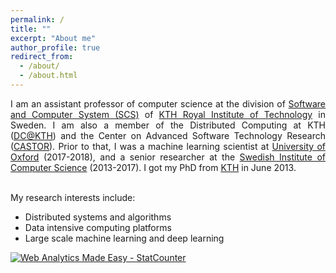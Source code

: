 ```yaml
---
permalink: /
title: ""
excerpt: "About me"
author_profile: true
redirect_from: 
  - /about/
  - /about.html
---
```

<p align="justify">
I am an assistant professor of computer science at the division of <a href="https://www.kth.se/scs">Software and Computer System (SCS)</a> of <a href="https://www.kth.se">KTH Royal Institute of Technology</a> 
in Sweden. I am also a member of the Distributed Computing at KTH (<a href="https://dcatkth.github.io/">DC@KTH</a>) and the Center on Advanced Software Technology Research 
(<a href="https://www.castor.kth.se/">CASTOR</a>). Prior to that, I was a machine learning scientist at <a href="https://www.oxfordmartin.ox.ac.uk/people/830">University of Oxford</a> (2017-2018), 
and a senior researcher at the <a href="https://www.sics.se/">Swedish Institute of Computer Science</a> (2013-2017). I got my PhD from <a href="https://www.kth.se">KTH</a> in June 2013.<br>
</p>
<br>My research interests include:
<div class="row text-justify">
<ul>
<li>Distributed systems and algorithms</li>
<li>Data intensive computing platforms</li>
<li>Large scale machine learning and deep learning</li>
</ul>
</div>

<!------------------------------------------------------------------>
<!-- Start of StatCounter Code for Default Guide -->
<script type="text/javascript">
var sc_project=9186541; 
var sc_invisible=1; 
var sc_security="607d85ca"; 
var scJsHost = (("https:" == document.location.protocol) ?
"https://secure." : "http://www.");
document.write("<sc"+"ript type='text/javascript' src='" +
scJsHost+
"statcounter.com/counter/counter.js'></"+"script>");
</script>
<noscript><div class="statcounter"><a title="Web Analytics
Made Easy - StatCounter" href="http://statcounter.com/"
target="_blank"><img class="statcounter"
src="//c.statcounter.com/9186541/0/607d85ca/1/" alt="Web
Analytics Made Easy - StatCounter"></a></div></noscript>
<!-- End of StatCounter Code for Default Guide -->

